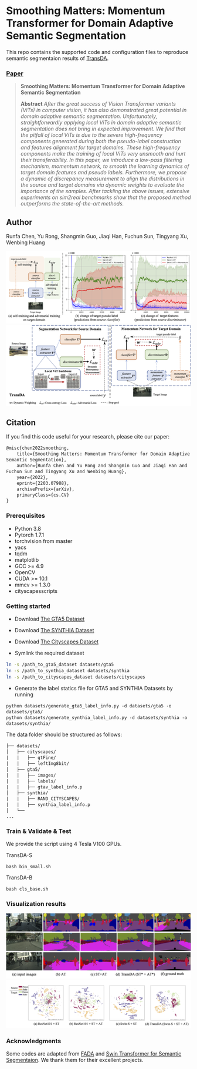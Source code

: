 # Smoothing Matters: Momentum Transformer for Domain Adaptive Semantic Segmentation

This repo contains the supported code and configuration files to reproduce semantic segmentaion results of [TransDA](https://arxiv.org/abs/2203.07988). 

### [Paper](https://arxiv.org/abs/2003.00273) 

> **Smoothing Matters: Momentum Transformer for Domain Adaptive Semantic Segmentation**<br>
>
> **Abstract** *After the great success of Vision Transformer variants (ViTs) in computer vision, it has also demonstrated great potential in domain adaptive semantic segmentation. Unfortunately, straightforwardly applying local ViTs in domain adaptive semantic segmentation does not bring in expected improvement. We find that the pitfall of local ViTs is due to the severe high-frequency components generated during both the pseudo-label construction and features alignment for target domains. These high-frequency components make the training of local ViTs very unsmooth and hurt their transferability. In this paper, we introduce a low-pass filtering mechanism, momentum network, to smooth the learning dynamics of target domain features and pseudo labels. Furthermore, we propose a dynamic of discrepancy measurement to align the distributions in the source and target domains via dynamic weights to evaluate the importance of the samples. After tackling the above issues, extensive experiments on sim2real benchmarks show that the proposed method outperforms the state-of-the-art methods.*

## Author
Runfa Chen, Yu Rong, Shangmin Guo, Jiaqi Han, Fuchun Sun, Tingyang Xu, Wenbing Huang


<div align="center">
  <img src="./figure/train_title.png"  >
</div>

<div align="center">
  <img src="./figure/TransDA.png" >
</div>

## Citation
If you find this code useful for your research, please cite our paper:

```
@misc{chen2022smoothing,
    title={Smoothing Matters: Momentum Transformer for Domain Adaptive Semantic Segmentation},
    author={Runfa Chen and Yu Rong and Shangmin Guo and Jiaqi Han and Fuchun Sun and Tingyang Xu and Wenbing Huang},
    year={2022},
    eprint={2203.07988},
    archivePrefix={arXiv},
    primaryClass={cs.CV}
}
```

### Prerequisites
- Python 3.8
- Pytorch 1.7.1
- torchvision from master
- yacs
- tqdm
- matplotlib
- GCC >= 4.9
- OpenCV
- CUDA >= 10.1
- mmcv >= 1.3.0
- cityscapesscripts


### Getting started

- Download [The GTA5 Dataset]( https://download.visinf.tu-darmstadt.de/data/from_games/ )

- Download [The SYNTHIA Dataset]( http://synthia-dataset.net/download/808/ )

- Download [The Cityscapes Dataset]( https://www.cityscapes-dataset.com/ )

- Symlink the required dataset
```bash
ln -s /path_to_gta5_dataset datasets/gta5
ln -s /path_to_synthia_dataset datasets/synthia
ln -s /path_to_cityscapes_dataset datasets/cityscapes
```

- Generate the label statics file for GTA5 and SYNTHIA Datasets by running 
```
python datasets/generate_gta5_label_info.py -d datasets/gta5 -o datasets/gta5/
python datasets/generate_synthia_label_info.py -d datasets/synthia -o datasets/synthia/
```

The data folder should be structured as follows:
```
├── datasets/
│   ├── cityscapes/     
|   |   ├── gtFine/
|   |   ├── leftImg8bit/
│   ├── gta5/
|   |   ├── images/
|   |   ├── labels/
|   |   ├── gtav_label_info.p
│   ├── synthia/
|   |   ├── RAND_CITYSCAPES/
|   |   ├── synthia_label_info.p
│   └── 			
...
```




### Train & Validate & Test
We provide the script using 4 Tesla V100 GPUs. 

TransDA-S
```
bash bin_small.sh
```
TransDA-B
```
bash cls_base.sh
```


### Visualization results

![Visualization](figure/seg3.png)
![UMAP](figure/UMAP.png)

### Acknowledgments
Some codes are adapted from [FADA](https://github.com/JDAI-CV/FADA) and [Swin Transformer for Semantic Segmentaion](https://github.com/SwinTransformer/Swin-Transformer-Semantic-Segmentation). We thank them for their excellent projects.

